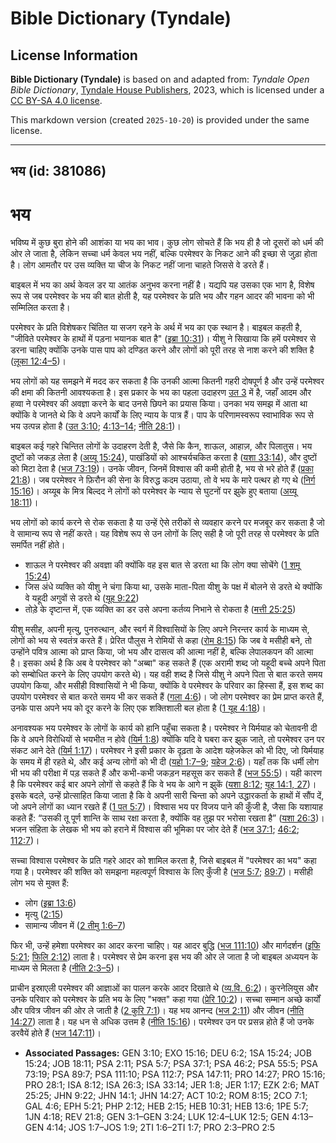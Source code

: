 # Bible Dictionary (Tyndale)

## License Information

**Bible Dictionary (Tyndale)** is based on and adapted from: _Tyndale Open Bible Dictionary_, [Tyndale House Publishers](https://tyndaleopenresources.com/), 2023, which is licensed under a [CC BY-SA 4.0 license](https://creativecommons.org/licenses/by-sa/4.0/legalcode.en).

This markdown version (created `2025-10-20`) is provided under the same license.



--------------------------------

## भय (id: 381086)

भय
==

भविष्य में कुछ बुरा होने की आशंका या भय का भाव। कुछ लोग सोचते हैं कि भय ही है जो दूसरों को धर्म की ओर ले जाता है, लेकिन सच्चा धर्म केवल भय नहीं, बल्कि परमेश्वर के निकट आने की इच्छा से जुड़ा होता है। लोग आमतौर पर उस व्यक्ति या चीज के निकट नहीं जाना चाहते जिससे वे डरते हैं।

बाइबल में भय का अर्थ केवल डर या आतंक अनुभव करना नहीं है। यद्यपि यह उसका एक भाग है, विशेष रूप से जब परमेश्वर के भय की बात होती है, यह परमेश्वर के प्रति भय और गहन आदर की भावना को भी सम्मिलित करता है।

परमेश्वर के प्रति विशेषकर चिंतित या सजग रहने के अर्थ में भय का एक स्थान है। बाइबल कहती है, "जीविते परमेश्वर के हाथों में पड़ना भयानक बात है" ([इब्रा 10:31](https://ref.ly/Heb10:31))। यीशु ने सिखाया कि हमें परमेश्वर से डरना चाहिए क्योंकि उनके पास पाप को दण्डित करने और लोगों को पूरी तरह से नाश करने की शक्ति है ([लूका 12:4–5](https://ref.ly/Luke12:4-Luke12:5))।

भय लोगों को यह समझने में मदद कर सकता है कि उनकी आत्मा कितनी गहरी दोषपूर्ण है और उन्हें परमेश्वर की क्षमा की कितनी आवश्यकता है। इस प्रकार के भय का पहला उदाहरण [उत 3](https://ref.ly/Gen3:1-Gen3:24) में है, जहाँ आदम और हव्वा ने परमेश्वर की अवज्ञा करने के बाद उनसे छिपने का प्रयास किया। उनका भय समझ में आता था क्योंकि वे जानते थे कि वे अपने कार्यों के लिए न्याय के पात्र हैं। पाप के परिणामस्वरूप स्वाभाविक रूप से भय उत्पन्न होता है ([उत 3:10](https://ref.ly/Gen3:10); [4:13–14](https://ref.ly/Gen4:13-Gen4:14); [नीति 28:1](https://ref.ly/Prov28:1))।

बाइबल कई गहरे चिन्तित लोगों के उदाहरण देती है, जैसे कि कैन, शाऊल, आहाज़, और पिलातुस। भय दुष्टों को जकड़ लेता है ([अय्यू 15:24](https://ref.ly/Job15:24)), पाखंडियों को आश्चर्यचकित करता है ([यशा 33:14](https://ref.ly/Isa33:14)), और दुष्टों को मिटा देता है ([भज 73:19](https://ref.ly/Ps73:19))। उनके जीवन, जिनमें विश्वास की कमी होती है, भय से भरे होते हैं ([प्रका 21:8](https://ref.ly/Rev21:8))। जब परमेश्वर ने फ़िरौन की सेना के विरुद्ध कदम उठाया, तो वे भय के मारे पत्थर हो गए थे ([निर्ग 15:16](https://ref.ly/Exod15:16))। अय्यूब के मित्र बिल्दद ने लोगों को परमेश्वर के न्याय से घुटनों पर झुके हुए बताया ([अय्यू 18:11](https://ref.ly/Job18:11))।

भय लोगों को कार्य करने से रोक सकता है या उन्हें ऐसे तरीकों से व्यवहार करने पर मजबूर कर सकता है जो वे सामान्य रूप से नहीं करते। यह विशेष रूप से उन लोगों के लिए सही है जो पूरी तरह से परमेश्वर के प्रति समर्पित नहीं होते।

* शाऊल ने परमेश्वर की अवज्ञा की क्योंकि वह इस बात से डरता था कि लोग क्या सोचेंगे ([1 शमू 15:24](https://ref.ly/1Sam15:24))
* जिस अंधे व्यक्ति को यीशु ने चंगा किया था, उसके माता\-पिता यीशु के पक्ष में बोलने से डरते थे क्योंकि वे यहूदी अगुवों से डरते थे ([यूह 9:22](https://ref.ly/John9:22))
* तोड़े के दृष्टान्त में, एक व्यक्ति का डर उसे अपना कर्तव्य निभाने से रोकता है ([मत्ती 25:25](https://ref.ly/Matt25:25))

यीशु मसीह, अपनी मृत्यु, पुनरुत्थान, और स्वर्ग में विश्वासियों के लिए अपने निरन्तर कार्य के माध्यम से, लोगों को भय से स्वतंत्र करते हैं। प्रेरित पौलुस ने रोमियों से कहा ([रोम 8:15](https://ref.ly/Rom8:15)) कि जब वे मसीही बने, तो उन्होंने पवित्र आत्मा को प्राप्त किया, जो भय और दासत्व की आत्मा नहीं है, बल्कि लेपालकपन की आत्मा है। इसका अर्थ है कि अब वे परमेश्वर को "अब्बा" कह सकते हैं (एक अरामी शब्द जो यहूदी बच्चे अपने पिता को सम्बोधित करने के लिए उपयोग करते थे)। यह वही शब्द है जिसे यीशु ने अपने पिता से बात करते समय उपयोग किया, और मसीही विश्वासियों ने भी किया, क्योंकि वे परमेश्वर के परिवार का हिस्सा हैं, इस शब्द का उपयोग परमेश्वर से बात करते समय भी कर सकते हैं ([गला 4:6](https://ref.ly/Gal4:6))। जो लोग परमेश्वर का प्रेम प्राप्त करते हैं, उनके पास अपने भय को दूर करने के लिए एक शक्तिशाली बल होता है ([1 यूह 4:18](https://ref.ly/1John4:18))।

अनावश्यक भय परमेश्वर के लोगों के कार्य को हानि पहुँचा सकता है। परमेश्वर ने यिर्मयाह को चेतावनी दी कि वे अपने विरोधियों से भयभीत न होवे ([यिर्म 1:8](https://ref.ly/Jer1:8)) क्योंकि यदि वे घबरा कर झुक जाते, तो परमेश्वर उन पर संकट आने देते ([यिर्म 1:17](https://ref.ly/Jer1:17))। परमेश्वर ने इसी प्रकार के दृढ़ता के आदेश यहेजकेल को भी दिए, जो यिर्मयाह के समय में ही रहते थे, और कई अन्य लोगों को भी दी ([यहो 1:7–9](https://ref.ly/Josh1:7-Josh1:9); [यहेज 2:6](https://ref.ly/Ezek2:6))। यहाँ तक कि धर्मी लोग भी भय की परीक्षा में पड़ सकते हैं और कभी\-कभी जकड़न महसूस कर सकते हैं ([भज 55:5](https://ref.ly/Ps55:5))। यही कारण है कि परमेश्वर कई बार अपने लोगों से कहते हैं कि वे भय के आगे न झुकें ([यशा 8:12](https://ref.ly/Isa8:12); [यूह 14:1, 27](https://ref.ly/John14:1))। इसके बदले, उन्हें प्रोत्साहित किया जाता है कि वे अपनी सारी चिन्ता को अपने उद्धारकर्ता के हाथों में सौंप दें, जो अपने लोगों का ध्यान रखते हैं ([1 पत 5:7](https://ref.ly/1Pet5:7))। विश्वास भय पर विजय पाने की कुँजी है, जैसा कि यशायाह कहते हैं: “उसकी तू पूर्ण शान्ति के साथ रक्षा करता है, क्योंकि वह तुझ पर भरोसा रखता है” ([यशा 26:3](https://ref.ly/Isa26:3))। भजन संहिता के लेखक भी भय को हराने में विश्वास की भूमिका पर जोर देते हैं ([भज 37:1](https://ref.ly/Ps37:1); [46:2](https://ref.ly/Ps46:2); [112:7](https://ref.ly/Ps112:7))।

सच्चा विश्वास परमेश्वर के प्रति गहरे आदर को शामिल करता है, जिसे बाइबल में "परमेश्वर का भय" कहा गया है। परमेश्वर की शक्ति को समझना महत्वपूर्ण विश्वास के लिए कुँजी है ([भज 5:7](https://ref.ly/Ps5:7); [89:7](https://ref.ly/Ps89:7))। मसीही लोग भय से मुक्त हैं: 

* लोग ([इब्रा 13:6](https://ref.ly/Heb13:6))
* मृत्यु ([2:15](https://ref.ly/Heb2:15))
* सामान्य जीवन में ([2 तीमु 1:6–7](https://ref.ly/2Tim1:6-2Tim1:7))

फिर भी, उन्हें हमेशा परमेश्वर का आदर करना चाहिए। यह आदर बुद्धि ([भज 111:10](https://ref.ly/Ps111:10)) और मार्गदर्शन ([इफि 5:21](https://ref.ly/Eph5:21); [फिलि 2:12](https://ref.ly/Phil2:12)) लाता है। परमेश्वर से प्रेम करना इस भय की ओर ले जाता है जो बाइबल अध्ययन के माध्यम से मिलता है ([नीति 2:3–5](https://ref.ly/Prov2:3-Prov2:5))।

प्राचीन इस्राएली परमेश्वर की आज्ञाओं का पालन करके आदर दिखाते थे ([व्य.वि. 6:2](https://ref.ly/Deut6:2))। कुरनेलियुस और उनके परिवार को परमेश्वर के प्रति भय के लिए "भक्त" कहा गया ([प्रेरि 10:2](https://ref.ly/Acts10:2))। सच्चा सम्मान अच्छे कार्यों और पवित्र जीवन की ओर ले जाती है ([2 कुरि 7:1](https://ref.ly/2Cor7:1))। यह भय आनन्द ([भज 2:11](https://ref.ly/Ps2:11)) और जीवन ([नीति 14:27](https://ref.ly/Prov14:27)) लाता है। यह धन से अधिक उत्तम है ([नीति 15:16](https://ref.ly/Prov15:16))। परमेश्वर उन पर प्रसन्न होते हैं जो उनके डरवैयें होते हैं ([भज 147:11](https://ref.ly/Ps147:11))।

* **Associated Passages:** GEN 3:10; EXO 15:16; DEU 6:2; 1SA 15:24; JOB 15:24; JOB 18:11; PSA 2:11; PSA 5:7; PSA 37:1; PSA 46:2; PSA 55:5; PSA 73:19; PSA 89:7; PSA 111:10; PSA 112:7; PSA 147:11; PRO 14:27; PRO 15:16; PRO 28:1; ISA 8:12; ISA 26:3; ISA 33:14; JER 1:8; JER 1:17; EZK 2:6; MAT 25:25; JHN 9:22; JHN 14:1; JHN 14:27; ACT 10:2; ROM 8:15; 2CO 7:1; GAL 4:6; EPH 5:21; PHP 2:12; HEB 2:15; HEB 10:31; HEB 13:6; 1PE 5:7; 1JN 4:18; REV 21:8; GEN 3:1–GEN 3:24; LUK 12:4–LUK 12:5; GEN 4:13–GEN 4:14; JOS 1:7–JOS 1:9; 2TI 1:6–2TI 1:7; PRO 2:3–PRO 2:5

